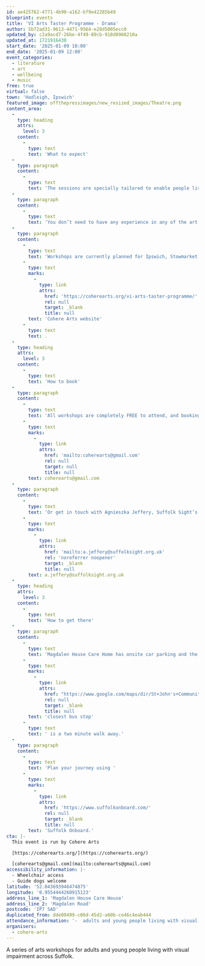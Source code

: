 ```yaml
---
id: ae425762-4771-4b90-a162-bf9e42285b49
blueprint: events
title: 'VI Arts Taster Programme - Drama'
author: 5b72ad31-9613-4471-9564-e28d5005ecc0
updated_by: c2a9acd7-26be-4f49-89cb-918d0960210a
updated_at: 1721916430
start_date: '2025-01-09 10:00'
end_date: '2025-01-09 12:00'
event_categories:
  - literature
  - art
  - wellbeing
  - music
free: true
virtual: false
town: 'Hadleigh, Ipswich'
featured_image: offthepressimages/new_resized_images/Theatre.png
content_area:
  -
    type: heading
    attrs:
      level: 3
    content:
      -
        type: text
        text: 'What to expect'
  -
    type: paragraph
    content:
      -
        type: text
        text: 'The sessions are specially tailored to enable people living with sight loss and their companions to try their hand at drama, art, singing and seated yoga. All workshops are supported by trained Suffolk Sight volunteers.'
  -
    type: paragraph
    content:
      -
        type: text
        text: 'You don’t need to have any experience in any of the art forms, and all activities are optional. There will be time afterwards to enjoy social time with complimentary refreshments. Guide dogs are very welcome.'
  -
    type: paragraph
    content:
      -
        type: text
        text: 'Workshops are currently planned for Ipswich, Stowmarket, Hadleigh, Mildenhall and Bury St Edmunds, with more dates and locations to follow soon. Full details of the programme so far can be found on the '
      -
        type: text
        marks:
          -
            type: link
            attrs:
              href: 'https://coherearts.org/vi-arts-taster-programme/'
              rel: null
              target: _blank
              title: null
        text: 'Cohere Arts website'
      -
        type: text
        text: .
  -
    type: heading
    attrs:
      level: 3
    content:
      -
        type: text
        text: 'How to book'
  -
    type: paragraph
    content:
      -
        type: text
        text: 'All workshops are completely FREE to attend, and booking is not required but if you would like to find out more, please email us at '
      -
        type: text
        marks:
          -
            type: link
            attrs:
              href: 'mailto:coherearts@gmail.com'
              rel: null
              target: null
              title: null
        text: coherearts@gmail.com
  -
    type: paragraph
    content:
      -
        type: text
        text: 'Or get in touch with Agnieszka Jeffery, Suffolk Sight’s Social Club and Volunteer Co-ordinator by emailing '
      -
        type: text
        marks:
          -
            type: link
            attrs:
              href: 'mailto:a.jeffery@suffolksight.org.uk'
              rel: 'noreferrer noopener'
              target: _blank
              title: null
        text: a.jeffery@suffolksight.org.uk
  -
    type: heading
    attrs:
      level: 3
    content:
      -
        type: text
        text: 'How to get there'
  -
    type: paragraph
    content:
      -
        type: text
        text: 'Magdalen House Care Home has onsite car parking and the '
      -
        type: text
        marks:
          -
            type: link
            attrs:
              href: "https://www.google.com/maps/dir/St+John's+Community+Centre,+St+John's+Cl,+Mildenhall,+Bury+St+Edmunds,+Bury+Saint+Edmunds+IP28+7NX/Clare+Close,+Mildenhall,+Bury+Saint+Edmunds+IP28+7NW/@52.3506528,0.5188653,18z/data=!3m1!4b1!4m14!4m13!1m5!1m1!1s0x47d8476595253a6f:0xd3063c73c38ad4b8!2m2!1d0.5180235!2d52.3506945!1m5!1m1!1s0x47d847655275ff7f:0x1ed2ae3d37a4da78!2m2!1d0.522241!2d52.350208!3e2?entry=ttu"
              rel: null
              target: _blank
              title: null
        text: 'closest bus stop'
      -
        type: text
        text: ' is a two minute walk away.'
  -
    type: paragraph
    content:
      -
        type: text
        text: 'Plan your journey using '
      -
        type: text
        marks:
          -
            type: link
            attrs:
              href: 'https://www.suffolkonboard.com/'
              rel: null
              target: _blank
              title: null
        text: 'Suffolk Onboard.'
cta: |-
  This event is run by Cohere Arts

  [https://coherearts.org/](https://coherearts.org/)

  [coherearts@gmail.com](mailto:coherearts@gmail.com)
accessibility_information: |-
  - Wheelchair access
  - Guide dogs welcome
latitude: '52.043693946474875'
longitude: '0.9554444260915123'
address_line_1: 'Magdalen House Care House'
address_line_2: 'Magdalen Road'
postcode: 'IP7 5AD'
duplicated_from: dde09499-c06d-45d2-a60b-ce46c4eab444
attendance_information: '-  adults and young people living with visual impairment'
organisers:
  - cohere-arts
---
```

A series of arts workshops for adults and young people living with visual impairment across Suffolk.